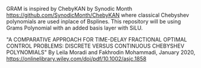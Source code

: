 GRAM is inspired by ChebyKAN by Synodic Month https://github.com/SynodicMonth/ChebyKAN where classical Chebyshev polynomials are used inplace of Bsplines. This repository will be using Grams Polynomial with an added basis layer with SiLU.

"A COMPARATIVE APPROACH FOR TIME-DELAY FRACTIONAL OPTIMAL CONTROL PROBLEMS: DISCRETE VERSUS CONTINUOUS CHEBYSHEV POLYNOMIALS" By Leila Moradi and Fakhrodin Mohammadi, January 2020,
https://onlinelibrary.wiley.com/doi/pdf/10.1002/asjc.1858
